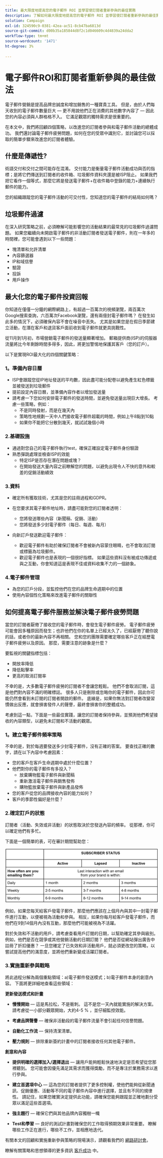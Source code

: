 ```yaml
---
title: 最大限度地提高您的電子郵件 ROI 並學習使訂閱者重新參與的最佳實務
description: 了解如何最大限度地提高您的電子郵件 ROI 並學習使訂閱者重新參與的最佳實務。 瞭解提高訂閱者參與度的策略，並瞭解電子郵件促銷活動的整體成功。
solution: Campaign
exl-id: 324590c9-0381-42ea-ac51-8cb47ba6813d
source-git-commit: d00b35a185844d8f2c1d046609c4d4839a24dda2
workflow-type: tm+mt
source-wordcount: '1471'
ht-degree: 3%

---
```


# 電子郵件ROI和訂閱者重新參與的最佳做法

電子郵件營銷是提高品牌忠誠度和增加銷售的一種寶貴工具。 但是，由於人們每天收到的電子郵件數量巨大 — 更不用說他們正在消費的其他數字內容了 — 因此您的內容必須與人群格格不入。 它滿足觀眾的獨特需求是很重要的。

在本文中，我們將回顧四個策略，以改進您的訂閱者參與和電子郵件活動的總體成功。 我們還討論電子郵件疲勞問題，如何在您的受眾中識別它，並討論您可以採取的簡單步驟來改進您的訂閱者體驗。

## 什麼是傳遞性?

術語交付和交付之間可能存在混淆。 交付能力是衡量電子郵件活動成功與否的指標；是將它們傳送到訂閱者的收件箱、垃圾郵件資料夾還是被ISP阻止。 如果我們把它看作一個等式，那麼它將是發送電子郵件+在收件箱中登錄的能力+連續執行郵件的能力。

您的組織跟蹤您的電子郵件活動的可交付性，您知道您的電子郵件的結局如何嗎？

## 垃圾郵件過濾

在深入研究策略之前，必須瞭解可能影響您的活動結果的最常見的垃圾郵件過濾問題。 如果您繼續向未開啟電子郵件的非活動訂閱者發送電子郵件，則在一年多的時間裡，您可能會遇到以下一些問題：

* 塊清單和允許清單
* 內容篩選器
* IP和域信譽
* 驗證
* 投訴
* 用戶操作

## 最大化您的電子郵件投資回報

你知道在僅僅一分鐘的網際網路上，有超過一百萬次的視頻瀏覽，兩百萬次Google搜索查詢，六百萬次Facebook瀏覽，還有兩億封電子郵件嗎？ 在發生如此多的情況下，必須確保內容不會在噪音中丟失。 尤其是如果您是在假日季節建立活動，在潛在客戶和退貨客戶面前收到電子郵件就更具挑戰性。

從11月到1月初，市場營銷電子郵件的發送量顯著增加。 郵箱提供商(ISP)的伺服器流量將比今年剩餘時間多得多，因此，將更加警惕地保護其客戶（您的訂戶）。

以下是實現ROI最大化的四個關鍵策略：

### 1。準備內容日曆

* ISP會跟蹤您從IP地址發送的平均數，因此盡可能分配卷以避免產生紅色標籤並被發送到垃圾郵件
* 提前設定內容日曆，並準備內容作者以增加發送量
* 請考慮一下您如何安排電子郵件的發送時間，並避免發送量出現巨大增長。 考慮一些策略，例如：
   * 不是同時發射，而是在幾天內
   * 策略性地規劃一天中人們接收電子郵件超載的時間，例如上午8點到10點
   * 如果你不能把它分散到幾天，就試試幾個小時

### 2.基礎設施

* 通過對您自己的電子郵件執行test，確保正確設定電子郵件身份驗證
* 熟悉彈跳處理並檢查ISP的效能
   * 特定ISP是否存在潛在問題或塊？
   * 在開始發送大量內容之前瞭解您的問題，以避免出現令人不快的意外和較差的促銷活動績效

### 3.資料

* 確定所有獲取技術，尤其是您的註冊過程和GDPR。
* 在您要求其電子郵件地址時，請盡可能對您的訂閱者透明：
   * 您將發送哪些內容（新聞稿、促銷、活動）
   * 您將發送多少封電子郵件（每日、每週、每月）

* 向新訂戶發送歡迎電子郵件：
   * 歡迎電子郵件有助於確保訂閱者不會被新內容蒙住眼睛，也不會取消訂閱或標籤為垃圾郵件。
   * 歡迎電子郵件也是表現的一個很好指標。 如果這些資料沒有被成功傳遞或與之互動，你會知道這是表現不佳或資料收集不力的一個跡象。

### 4.電子郵件管理

* 為您的訂戶分段，並監控他們在您的品牌生命週期中的位置
* 使用內容個性化策略來改進電子郵件的關聯性

## 如何提高電子郵件服務並解決電子郵件疲勞問題

當您的訂閱者厭倦了接收您的電子郵件時，會發生電子郵件疲勞。 電子郵件疲勞可能會因多種原因而發生；也許他們在你的名單上已經太久了，已經厭倦了聽你說的話，或者你的最新內容不再相關。 您和您的團隊需要確定哪些客戶正在經歷電子郵件疲勞以及原因。 那麼，需要注意的跡象是什麼？

要監視的關鍵指標包括：

* 開放率降低
* 降低點擊率
* 更高的取消訂閱率

不幸的是，大多數電子郵件疲勞的訂閱者不會讓您輕鬆。 他們不會取消訂閱，這是他們對內容不滿的明確標誌。 很多人只是刪除或忽略你的電子郵件，因此你可能仍然會看到未訂閱的訂閱者開啟的郵件。 底線是，如果你無法對訂閱者改變習慣做出反應，就會損害發件人的聲譽，最終會損害你的整體成功。

考慮到這一點，下面是一些最佳實踐，讓您的訂閱者保持參與，並預測他們希望接收的內容類型，以避免未訂閱和不活動的觀眾。

### 1。建立電子郵件頻率策略

不幸的是，對於每週要發送多少封電子郵件，沒有正確的答案。 要查找正確的數字，請在以下內容中考慮因素：

* 您的客戶在客戶生命週期中處於什麼位置？
* 他們對你的電子郵件有多投入？
   * 放棄購物籃電子郵件與新聞稿
   * 重新激活電子郵件與銷售發佈
   * 購物籃放棄電子郵件與新產品發佈
* 您的客戶從您的品牌接收內容的能力如何？
* 客戶的季節性偏好是什麼？

### 2.確定訂戶的狀態

訂閱者（活動、失效或非活動）的狀態取決於您發送內容的頻率。 從那裡，你可以確定他們有多忙。

下面是一個簡單的表，可在審計期間幫助您：

![訂戶狀態](assets/subscriber-status.png)

例如，如果您每天給客戶發電子郵件，那麼他們應該在上個月內與其中一封電子郵件進行互動，以便被視為活動和參與。 相反，如果你每月給客戶發電子郵件，而他們在9到14個月內沒有互動，那麼他們可能被視為不活躍。

對於失效和不活動的用戶，請考慮查看用戶訂閱的日期，以幫助確定其參與級別。 例如，他們是否在競爭或其他營銷活動的日期訂閱？ 他們是否從網站彈出廣告中註冊了折扣優惠？ 一旦您確定了已失效和非活動用戶，就必須更改您的策略，以嘗試提高他們的滿意度，並將他們重新變成活躍訂閱者。

### 3.實施重新參與戰略

將此過程分解為兩個重點領域：a)電子郵件發送模式；b)電子郵件本身的創意內容。 下面將更詳細地查看這些領域：

**更新發送模式和計畫**

* **慢慢開始**  — 這是馬拉松，不是衝刺。 這不是您一天內就能實施的解決方案。 請考慮從一小部分觀眾開始，大約4-5 % ，並仔細監控效能。

* **考慮品牌聲譽**  — 確保非活動段的電子郵件流量不會引起任何信譽問題。

* **自動化工作流**  — 保持清潔清單。

* **壓力規則**  — 排除重新簽約計畫中的訂閱者接收任何其他電子郵件。

**創意和內容**

* **提供明確的選擇加入/選擇退出**  — 讓用戶能夠輕鬆快速地決定是否希望從您那裡聽到。 您可能會因優先滿足其需求而獲得獎勵，而不是專注於業務需求以進行參與。

* **建立首選項中心**  — 這為您的訂閱者提供了更多控制權，使他們能夠從新聞通訊、促銷優惠、活動等不同的電子郵件內容中進行選擇，並且有不同的規律性。 請記住，如果您確實決定提供此功能，請確保您能夠跟蹤並正確地劃分受眾以滿足這些首選項。

* **強主題行**  — 確保它們與其他品牌內容獨樹一幟

* **Test和學習**  — 良好的測試計畫對確保您的工作取得預期效果非常重要。 瞭解哪些工作正在進行，哪些不工作，並相應地迭代。

有關本文的回顧和實施重新參與策略的現場演示，請觀看我們的 [網路研討會](https://adobecustomersuccess.adobeconnect.com/pm8goho13xuy/)。

瞭解有關策略和思想領導的更多資訊 [客戶成功](https://experienceleague.adobe.com/docs/customer-success/customer-success/overview.html) 中。
